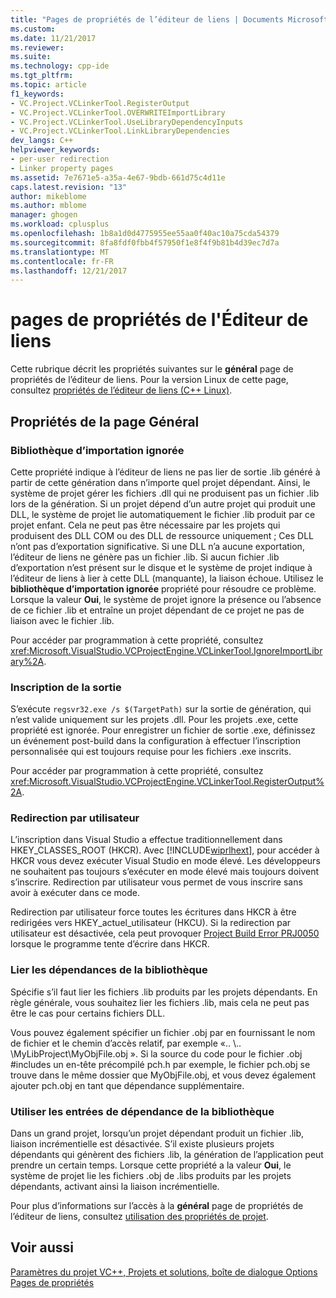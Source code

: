 ```yaml
---
title: "Pages de propriétés de l’éditeur de liens | Documents Microsoft"
ms.custom: 
ms.date: 11/21/2017
ms.reviewer: 
ms.suite: 
ms.technology: cpp-ide
ms.tgt_pltfrm: 
ms.topic: article
f1_keywords:
- VC.Project.VCLinkerTool.RegisterOutput
- VC.Project.VCLinkerTool.OVERWRITEImportLibrary
- VC.Project.VCLinkerTool.UseLibraryDependencyInputs
- VC.Project.VCLinkerTool.LinkLibraryDependencies
dev_langs: C++
helpviewer_keywords:
- per-user redirection
- Linker property pages
ms.assetid: 7e7671e5-a35a-4e67-9bdb-661d75c4d11e
caps.latest.revision: "13"
author: mikeblome
ms.author: mblome
manager: ghogen
ms.workload: cplusplus
ms.openlocfilehash: 1b8a1d0d4775955ee55aa0f40ac10a75cda54379
ms.sourcegitcommit: 8fa8fdf0fbb4f57950f1e8f4f9b81b4d39ec7d7a
ms.translationtype: MT
ms.contentlocale: fr-FR
ms.lasthandoff: 12/21/2017
---
```

# <a name="linker-property-pages"></a>pages de propriétés de l'Éditeur de liens

Cette rubrique décrit les propriétés suivantes sur le **général** page de propriétés de l’éditeur de liens. Pour la version Linux de cette page, consultez [propriétés de l’éditeur de liens (C++ Linux)](../linux/prop-pages/linker-linux.md).

## <a name="general-page-properties"></a>Propriétés de la page Général

### <a name="ignore-import-library"></a>Bibliothèque d’importation ignorée

Cette propriété indique à l’éditeur de liens ne pas lier de sortie .lib généré à partir de cette génération dans n’importe quel projet dépendant. Ainsi, le système de projet gérer les fichiers .dll qui ne produisent pas un fichier .lib lors de la génération. Si un projet dépend d’un autre projet qui produit une DLL, le système de projet lie automatiquement le fichier .lib produit par ce projet enfant. Cela ne peut pas être nécessaire par les projets qui produisent des DLL COM ou des DLL de ressource uniquement ; Ces DLL n’ont pas d’exportation significative. Si une DLL n’a aucune exportation, l’éditeur de liens ne génère pas un fichier .lib. Si aucun fichier .lib d’exportation n’est présent sur le disque et le système de projet indique à l’éditeur de liens à lier à cette DLL (manquante), la liaison échoue. Utilisez le **bibliothèque d’importation ignorée** propriété pour résoudre ce problème. Lorsque la valeur **Oui**, le système de projet ignore la présence ou l’absence de ce fichier .lib et entraîne un projet dépendant de ce projet ne pas de liaison avec le fichier .lib.

Pour accéder par programmation à cette propriété, consultez <xref:Microsoft.VisualStudio.VCProjectEngine.VCLinkerTool.IgnoreImportLibrary%2A>.

### <a name="register-output"></a>Inscription de la sortie

S’exécute `regsvr32.exe /s $(TargetPath)` sur la sortie de génération, qui n’est valide uniquement sur les projets .dll. Pour les projets .exe, cette propriété est ignorée. Pour enregistrer un fichier de sortie .exe, définissez un événement post-build dans la configuration à effectuer l’inscription personnalisée qui est toujours requise pour les fichiers .exe inscrits.

Pour accéder par programmation à cette propriété, consultez <xref:Microsoft.VisualStudio.VCProjectEngine.VCLinkerTool.RegisterOutput%2A>.

### <a name="per-user-redirection"></a>Redirection par utilisateur

L’inscription dans Visual Studio a effectue traditionnellement dans HKEY_CLASSES_ROOT (HKCR). Avec [!INCLUDE[wiprlhext](../c-runtime-library/reference/includes/wiprlhext_md.md)], pour accéder à HKCR vous devez exécuter Visual Studio en mode élevé. Les développeurs ne souhaitent pas toujours s’exécuter en mode élevé mais toujours doivent s’inscrire. Redirection par utilisateur vous permet de vous inscrire sans avoir à exécuter dans ce mode.

Redirection par utilisateur force toutes les écritures dans HKCR à être redirigées vers HKEY\_actuel\_utilisateur (HKCU). Si la redirection par utilisateur est désactivée, cela peut provoquer [Project Build Error PRJ0050](../error-messages/tool-errors/project-build-error-prj0050.md) lorsque le programme tente d’écrire dans HKCR.

### <a name="link-library-dependencies"></a>Lier les dépendances de la bibliothèque

Spécifie s’il faut lier les fichiers .lib produits par les projets dépendants. En règle générale, vous souhaitez lier les fichiers .lib, mais cela ne peut pas être le cas pour certains fichiers DLL.

Vous pouvez également spécifier un fichier .obj par en fournissant le nom de fichier et le chemin d’accès relatif, par exemple «.. \\.. \MyLibProject\MyObjFile.obj ». Si la source du code pour le fichier .obj #includes un en-tête précompilé pch.h par exemple, le fichier pch.obj se trouve dans le même dossier que MyObjFile.obj, et vous devez également ajouter pch.obj en tant que dépendance supplémentaire.

### <a name="use-library-dependency-inputs"></a>Utiliser les entrées de dépendance de la bibliothèque

Dans un grand projet, lorsqu’un projet dépendant produit un fichier .lib, liaison incrémentielle est désactivée. S’il existe plusieurs projets dépendants qui génèrent des fichiers .lib, la génération de l’application peut prendre un certain temps. Lorsque cette propriété a la valeur **Oui**, le système de projet lie les fichiers .obj de .libs produits par les projets dépendants, activant ainsi la liaison incrémentielle.

Pour plus d’informations sur l’accès à la **général** page de propriétés de l’éditeur de liens, consultez [utilisation des propriétés de projet](../ide/working-with-project-properties.md).

## <a name="see-also"></a>Voir aussi

[Paramètres du projet VC++, Projets et solutions, boîte de dialogue Options](/visualstudio/ide/reference/vcpp-project-settings-projects-and-solutions-options-dialog-box)  
[Pages de propriétés](../ide/property-pages-visual-cpp.md)  